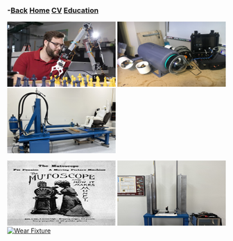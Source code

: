 
### -[Back](/)	[Home](/)	[CV](/CV)		[Education](/Education)


<a href="/Projects/chessrobot"><img src="/assets/images/engineering-MS.jpg" alt="Chess Robot" style="width:250px;height:150px;"></a>
<a href="/Projects/UROV"><img src="/assets/images/UROV/UROV.jpg" alt="UROV" style="width:250px;height:150px;"></a>
<a href="/Projects/QST"><img src="/assets/images/QST/QST_Overall.JPG" alt="QST" style="width:250px;height:150px;"></a>

<a href="/Projects/mutoscope"><img src="/assets/images/mutoscope/mutoscope_ad.jpg" alt="Mutoscope" style="width:250px;height:150px;"></a>
<a href="/Projects/dropstand"><img src="/assets/images/dropstand/DropStand.jpg" alt="Drop Stand" style="width:250px;height:150px;"></a>
<a href="/Projects/wearfixture"><img src="/assets/images//wearFixture/wearfixture.jpg" alt="Wear Fixture" style="width:250px;height:150px;"></a>
